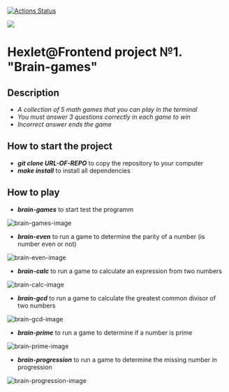 [![Actions Status](https://github.com/Git-EDO/frontend-project-44/workflows/hexlet-check/badge.svg)](https://github.com/Git-EDO/frontend-project-44/actions)

<a href="https://codeclimate.com/github/Git-EDO/frontend-project-44/maintainability"><img src="https://api.codeclimate.com/v1/badges/7ffae1960859769ac23e/maintainability" /></a>

# Hexlet@Frontend project №1. "Brain-games"

## Description

- *A collection of 5 math games that you can play in the terminal*
- *You must answer 3 questions correctly in each game to win*
- *Incorrect answer ends the game*

## How to start the project

- _**git clone URL-OF-REPO**_ to copy the repository to your computer
- _**make install**_ to install all dependencies

## How to play

- _**brain-games**_ to start test the programm

![brain-games-image](https://user-images.githubusercontent.com/107861036/235464132-857b59a7-8b04-40b3-a92d-0f5c4774e558.png)

- _**brain-even**_ to run a game to determine the parity of a number (is number even or not)

![brain-even-image](https://user-images.githubusercontent.com/107861036/235464158-02affd7a-a9fd-4128-87aa-9394762f0f62.png)

- _**brain-calc**_ to run a game to calculate an expression from two numbers

![brain-calc-image](https://user-images.githubusercontent.com/107861036/235464197-ae96053d-ce25-4d16-97a0-f31f7b9301c6.png)

- _**brain-gcd**_ to run a game to calculate the greatest common divisor of two numbers

![brain-gcd-image](https://user-images.githubusercontent.com/107861036/235464271-c5efad51-27e0-4798-8d31-e94286760c52.png)

- _**brain-prime**_ to run a game to determine if a number is prime

![brain-prime-image](https://user-images.githubusercontent.com/107861036/235464300-96136bb1-7ae0-4cfe-b936-668b28294906.png)

- _**brain-progression**_ to run a game to determine the missing number in progression

![brain-progression-image](https://user-images.githubusercontent.com/107861036/235464309-bf50a5ad-7976-412a-af4e-ce96c8d4004e.png)
